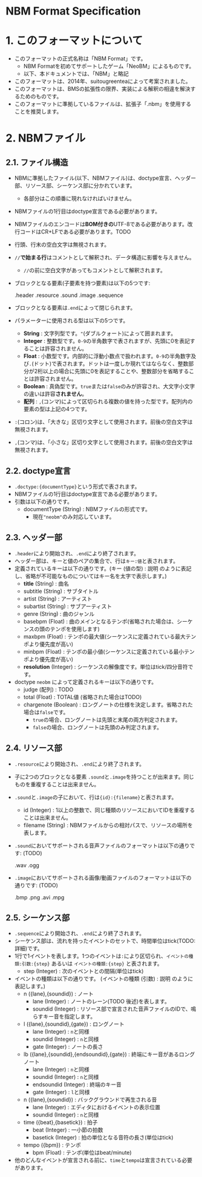 NBM Format Specification
========================
# 1. このフォーマットについて
* このフォーマットの正式名称は「NBM Format」です。
    * NBM Formatを初めてサポートしたゲーム「NeoBM」によるものです。
    * 以下、本ドキュメントでは、「NBM」と略記
* このフォーマットは、2014年、suitougreenteaによって考案されました。
* このフォーマットは、BMSの拡張性の限界、実装による解釈の相違を解決するためのものです。
* このフォーマットに準拠しているファイルは、拡張子「.nbm」を使用することを推奨します。

# 2. NBMファイル
## 2.1. ファイル構造
* NBMに準拠したファイル(以下、NBMファイル)は、doctype宣言、ヘッダー部、リソース部、シーケンス部に分かれています。
    * 各部分はこの順番に現れなければいけません。
* NBMファイルの1行目はdoctype宣言である必要があります。
* NBMファイルのエンコードは**BOM付きの**UTF-8である必要があります。改行コードはCR+LFである必要があります。TODO
* 行頭、行末の空白文字は無視されます。
* `//`**で始まる行**はコメントとして解釈され、データ構造に影響を与えません。
    * `//`の前に空白文字があってもコメントとして解釈されます。
* ブロックとなる要素(子要素を持つ要素)は以下の5つです:


    .header
    .resource
    .sound
    .image
    .sequence


* ブロックとなる要素は`.end`によって閉じられます。
* パラメーターに使用される型は以下の5つです。
    * **String** : 文字列型です。`"`(ダブルクォート)によって囲まれます。
    * **Integer** : 整数型です。`0-9`の半角数字で表されますが、先頭に0を表記することは許容されません。
    * **Float** : 小数型です。内部的に浮動小数点で扱われます。`0-9`の半角数字及び`.`(ドット)で表されます。ドットは一度しか現れてはならなく、整数部分が2桁以上の場合に先頭に0を表記することや、整数部分を省略することは許容されません。
    * **Boolean** : 真偽型です。`true`または`false`のみが許容され、大文字小文字の違いは許容**されません**。
    * **配列** : `,`(コンマ)によって区切られる複数の値を持った型です。配列内の要素の型は上記の4つです。
* `:`(コロン)は、「大きな」区切り文字として使用されます。前後の空白文字は無視されます。
* `,`(コンマ)は、「小さな」区切り文字として使用されます。前後の空白文字は無視されます。

## 2.2. doctype宣言
* `.doctype:{documentType}`という形式で表されます。
* NBMファイルの1行目はdoctype宣言である必要があります。
* 引数は以下の通りです。
    * documentType (String) : NBMファイルの形式です。
        * 現在`"neobm"`のみ対応しています。

## 2.3. ヘッダー部
* `.header`により開始され、`.end`により終了されます。
* ヘッダー部は、キーと値のペアの集合で、行は`キー:値`と表されます。
* 定義されているキーは以下の通りです。(キー (値の型) : 説明 のように表記し、省略が不可能なものについてはキー名を太字で表示します。)
    * **title** (String) : 曲名
    * subtitle (String) : サブタイトル
    * artist (String) : アーティスト
    * subartist (String) : サブアーティスト
    * genre (String) : 曲のジャンル
    * basebpm (Float) : 曲のメインとなるテンポ(省略された場合は、シーケンスの頭のテンポを使用します)
    * maxbpm (Float) : テンポの最大値(シーケンスに定義されている最大テンポより優先度が高い)
    * minbpm (Float) : テンポの最小値(シーケンスに定義されている最小テンポより優先度が高い)
	* **resolution** (Integer) : シーケンスの解像度です。単位はtick/四分音符です。
* doctype `neobm` によって定義されるキーは以下の通りです。
    * judge (配列) : TODO
    * total (Float) : TOTAL値 (省略された場合はTODO)
    * chargenote (Boolean) : ロングノートの仕様を決定します。省略された場合は`false`です。
        * `true`の場合、ロングノートは先頭と末尾の両方判定されます。
        * `false`の場合、ロングノートは先頭のみ判定されます。

## 2.4. リソース部
* `.resource`により開始され、`.end`により終了されます。
* 子に2つのブロックとなる要素 `.sound`と`.image`を持つことが出来ます。同じものを重複することは出来ません。
* `.sound`と`.image`の子において、行は`{id}:{filename}`と表されます。
    * id (Integer) : 1以上の整数で、同じ種類のリソースにおいてIDを重複することは出来ません。
    * filename (String) : NBMファイルからの相対パスで、リソースの場所を表します。
* `.sound`においてサポートされる音声ファイルのフォーマットは以下の通りです: (TODO)

    
    .wav
    .ogg


* `.image`においてサポートされる画像/動画ファイルのフォーマットは以下の通りです: (TODO)


    .bmp
    .png
    .avi
    .mpg

## 2.5. シーケンス部
* `.sequence`により開始され、`.end`により終了されます。
* シーケンス部は、流れを持ったイベントのセットで、時間単位はtick(TODO:詳細)です。  
* 1行で1イベントを表します。1つのイベントは`:`により区切られ、`イベントの種類:引数:{step}` あるいは `イベントの種類:{step}` と表されます。
    * step (Integer) : 次のイベントとの間隔(単位はtick)
* イベントの種類は以下の通りです。 (イベントの種類 (引数) : 説明 のように表記します。)
    * n ({lane},{soundid}) : ノート
        * lane (Integer) : ノートのレーン(TODO 後述)を表します。
        * soundid (Integer) : リソース部で宣言された音声ファイルのIDで、鳴らすキー音を指定します。
    * l ({lane},{soundid},{gate}) : ロングノート
        * lane (Integer) : `n`と同様
        * soundid (Integer) : `n`と同様
        * gate (Integer) : ノートの長さ
    * lb ({lane},{soundid},{endsoundid},{gate}) : 終端にキー音があるロングノート
        * lane (Integer) : `n`と同様
        * soundid (Integer) : `n`と同様
        * endsoundid (Integer) : 終端のキー音
        * gate (Integer) : `l`と同様
    * n ({lane},{soundid}) : バックグラウンドで再生される音
        * lane (Integer) : エディタにおけるイベントの表示位置
        * soundid (Integer) : `n`と同様
    * time ({beat},{basetick}) : 拍子
        * beat (Integer) : 一小節の拍数
        * basetick (Integer) : 拍の単位となる音符の長さ(単位はtick)
    * tempo ({bpm}) : テンポ
        * bpm (Float) : テンポ(単位はbeat/minute)
* 他のどんなイベントが宣言される前に、`time`と`tempo`は宣言されている必要があります。